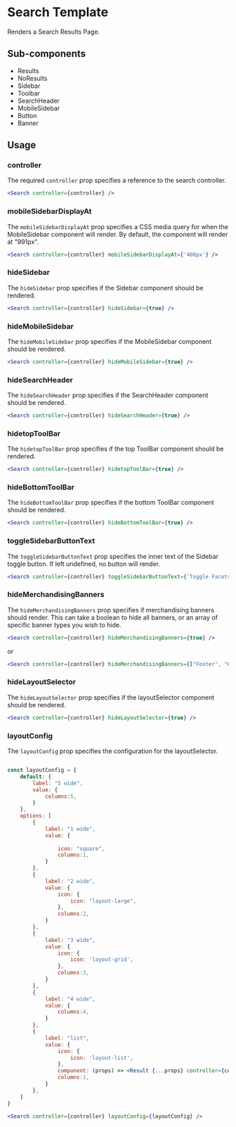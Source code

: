 # Search Template

Renders a Search Results Page.

## Sub-components

- Results
- NoResults
- Sidebar
- Toolbar
- SearchHeader
- MobileSidebar
- Button
- Banner

## Usage

### controller
The required `controller` prop specifies a reference to the search controller.

```jsx
<Search controller={controller} />
```

### mobileSidebarDisplayAt
The `mobileSidebarDisplayAt` prop specifies a CSS media query for when the MobileSidebar component will render. By default, the component will render at "991px".

```jsx
<Search controller={controller} mobileSidebarDisplayAt={'400px'} />
```

### hideSidebar
The `hideSidebar` prop specifies if the Sidebar component should be rendered.  

```jsx
<Search controller={controller} hideSidebar={true} />
```

### hideMobileSidebar
The `hideMobileSidebar` prop specifies if the MobileSidebar component should be rendered.  

```jsx
<Search controller={controller} hideMobileSidebar={true} />
```

### hideSearchHeader
The `hideSearchHeader` prop specifies if the SearchHeader component should be rendered.  

```jsx
<Search controller={controller} hideSearchHeader={true} />
```

### hidetopToolBar
The `hidetopToolBar` prop specifies if the top ToolBar component should be rendered.  

```jsx
<Search controller={controller} hidetopToolBar={true} />
```

### hideBottomToolBar
The `hideBottomToolBar` prop specifies if the bottom ToolBar component should be rendered.  

```jsx
<Search controller={controller} hideBottomToolBar={true} />
```

### toggleSidebarButtonText
The `toggleSidebarButtonText` prop specifies the inner text of the Sidebar toggle button. If left undefined, no button will render. 

```jsx
<Search controller={controller} toggleSidebarButtonText={'Toggle Facets'} />
```

### hideMerchandisingBanners
The `hideMerchandisingBanners` prop specifies if merchandising banners should render. This can take a boolean to hide all banners, or an array of specific banner types you wish to hide. 

```jsx
<Search controller={controller} hideMerchandisingBanners={true} />
```
or
```jsx
<Search controller={controller} hideMerchandisingBanners={["Footer", "Header", "Banner", "left"]} />
```

### hideLayoutSelector
The `hideLayoutSelector` prop specifies if the layoutSelector component should be rendered. 

```jsx
<Search controller={controller} hideLayoutSelector={true} />
```

### layoutConfig
The `layoutConfig` prop specifies the configuration for the layoutSelector.  

```jsx

const layoutConfig = {
    default: {
        label: "5 wide",
        value: {
            columns:5,
        }
    },
    options: [
        {
            label: "1 wide",
            value: {
                
                icon: "square",
                columns:1,
            }
        },
        {
            label: "2 wide",
            value: {
                icon: {
                    icon: "layout-large",
                },
                columns:2,
            }
        },
        {
            label: "3 wide",
            value: {
                icon: {
                    icon: 'layout-grid',
                },
                columns:3,
            }
        },
        {
            label: "4 wide",
            value: {
                columns:4,
            }
        },
        {
            label: "list",
            value: {
                icon: {
                    icon: 'layout-list',
                },
                component: (props) => <Result {...props} controller={controller} layout={ResultsLayout.LIST}/>,
                columns:1,
            }
        },
    ]	
}

<Search controller={controller} layoutConfig={layoutConfig} />
```